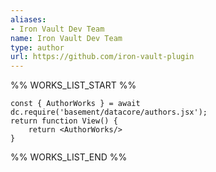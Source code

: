 ```yaml
---
aliases:
- Iron Vault Dev Team
name: Iron Vault Dev Team
type: author
url: https://github.com/iron-vault-plugin
---
```



%% WORKS_LIST_START %%

```datacorejsx
const { AuthorWorks } = await dc.require('basement/datacore/authors.jsx');
return function View() {
    return <AuthorWorks/>
}
```
%% WORKS_LIST_END %%